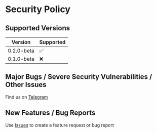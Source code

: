 # Security Policy

## Supported Versions

| Version    | Supported          |
| ---------- | ------------------ |
| 0.2.0-beta | :white_check_mark: |
| 0.1.0-beta | :x:                |


## Major Bugs / Severe Security Vulnerabilities / Other Issues
Find us on [Telegram](https://t.me/joinchat/DbwzvRz1Z5agj8pIobYPww)


## New Features / Bug Reports
Use [Issues](https://github.com/moldypenguins/Gandalf/issues) to create a feature request or bug report
